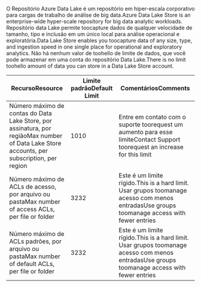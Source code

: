 <span data-ttu-id="efcf4-101">O Repositório Azure Data Lake é um repositório em hiper-escala corporativo para cargas de trabalho de análise de big data.</span><span class="sxs-lookup"><span data-stu-id="efcf4-101">Azure Data Lake Store is an enterprise-wide hyper-scale repository for big data analytic workloads.</span></span> <span data-ttu-id="efcf4-102">Repositório data Lake permite toocapture dados de qualquer velocidade de tamanho, tipo e inclusão em um único local para análise operacional e exploratória.</span><span class="sxs-lookup"><span data-stu-id="efcf4-102">Data Lake Store enables you toocapture data of any size, type, and ingestion speed in one single place for operational and exploratory analytics.</span></span> <span data-ttu-id="efcf4-103">Não há nenhum valor de toohello de limite de dados, que você pode armazenar em uma conta do repositório Data Lake.</span><span class="sxs-lookup"><span data-stu-id="efcf4-103">There is no limit toohello amount of data you can store in a Data Lake Store account.</span></span>

| <span data-ttu-id="efcf4-104">**Recurso**</span><span class="sxs-lookup"><span data-stu-id="efcf4-104">**Resource**</span></span> | <span data-ttu-id="efcf4-105">**Limite padrão**</span><span class="sxs-lookup"><span data-stu-id="efcf4-105">**Default Limit**</span></span> | <span data-ttu-id="efcf4-106">**Comentários**</span><span class="sxs-lookup"><span data-stu-id="efcf4-106">**Comments**</span></span> |
| --- | --- | --- |
| <span data-ttu-id="efcf4-107">Número máximo de contas do Data Lake Store, por assinatura, por região</span><span class="sxs-lookup"><span data-stu-id="efcf4-107">Max number of Data Lake Store accounts, per subscription, per region</span></span> |<span data-ttu-id="efcf4-108">10</span><span class="sxs-lookup"><span data-stu-id="efcf4-108">10</span></span> | <span data-ttu-id="efcf4-109">Entre em contato com o suporte toorequest um aumento para esse limite</span><span class="sxs-lookup"><span data-stu-id="efcf4-109">Contact Support toorequest an increase for this limit</span></span> |
| <span data-ttu-id="efcf4-110">Número máximo de ACLs de acesso, por arquivo ou pasta</span><span class="sxs-lookup"><span data-stu-id="efcf4-110">Max number of access ACLs, per file or folder</span></span> |<span data-ttu-id="efcf4-111">32</span><span class="sxs-lookup"><span data-stu-id="efcf4-111">32</span></span> | <span data-ttu-id="efcf4-112">Este é um limite rígido.</span><span class="sxs-lookup"><span data-stu-id="efcf4-112">This is a hard limit.</span></span> <span data-ttu-id="efcf4-113">Usar grupos toomanage acesso com menos entradas</span><span class="sxs-lookup"><span data-stu-id="efcf4-113">Use groups toomanage access with fewer entries</span></span> |
| <span data-ttu-id="efcf4-114">Número máximo de ACLs padrões, por arquivo ou pasta</span><span class="sxs-lookup"><span data-stu-id="efcf4-114">Max number of default ACLs, per file or folder</span></span> |<span data-ttu-id="efcf4-115">32</span><span class="sxs-lookup"><span data-stu-id="efcf4-115">32</span></span> | <span data-ttu-id="efcf4-116">Este é um limite rígido.</span><span class="sxs-lookup"><span data-stu-id="efcf4-116">This is a hard limit.</span></span> <span data-ttu-id="efcf4-117">Usar grupos toomanage acesso com menos entradas</span><span class="sxs-lookup"><span data-stu-id="efcf4-117">Use groups toomanage access with fewer entries</span></span> |
